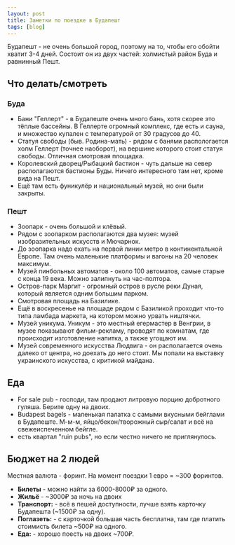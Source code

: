 ```yaml
---
layout: post
title: Заметки по поездке в Будапешт
tags: [blog]
---
```


Будапешт - не очень большой город, поэтому на то, чтобы его обойти хватит 3-4 дней. Состоит он из двух частей: холмистый район Буда и равнинный Пешт.


## Что делать/смотреть
### Буда

* Бани "Геллерт" - в Будапеште очень много бань, хотя скорее это тёплые бассейны. В Геллерте огромный комплекс, где есть и сауна, и множество купален с температурой от 30 градусов до 40.
* Статуя свободы (быв. Родина-мать) - рядом с банями распологается холм Геллерт (точнее наоборот), на вершине которого стоит статуя свободы. Отличная смотровая площадка.
* Королевский дворец/Рыбацкий бастион - чуть дальше на север располагаются бастионы Буды. Ничего интересного там нет, кроме вида на Пешт.
* Ещё там есть фуникулёр и национальный музей, но они были закрыты.

### Пешт

* Зоопарк - очень большой и клёвый.
* Рядом с зоопарком располагаются два музея: музей изобразительных искусств и Мючарнок.
* До зоопарка надо ехать на первой линии метро в континентальной Европе. Там очень маленькие платформы и вагоны на 20 человек максимум.
* Музей пинбольных автоматов - около 100 автоматов, самые старые с конца 19 века. Можно залипнуть на час-полтора.
* Остров-парк Маргит - огромный остров в русле реки Дуная, который является одним большим парком.
* Смотровая площадь на Базилике.
* Ещё в воскресенье на площаде рядом с Базиликой проходит что-то типа ламбада маркета, на котором можно урвать ништячки.
* Музей уникума. Уникум - это местный егермастер в Венгрии, в музее показывают фильм-рекламу, проводят по комнатам, где происходит изготовление напитка, а также угощают им.
* Музей современного искусства Людвига - он располагается очень далеко от центра, но доехать до него стоит. Мы попали на выставку украинского искусства, с критикой майдана.

## Еда

* For sale pub - господи, там продают литровую порцию добротного гуляша. Берите одну на двоих.
* Budapest bagels - маленькая палатка с самыми вкусными бейглами в Будапеште. М-м-м, яйцо/бекон/творожный сыр/салат и всё на свежеиспеченном бейгле.
* есть квартал "ruin pubs", но если честно ничего не приглянулось.

## Бюджет на 2 людей

Местная валюта - форинт. На момент поездки 1 евро = ~300 форинтов.
* **Билеты** - можно найти за 6000-8000₽ за одного.
* **Жильё** - ~3000₽ за ночь на двоих
* **Транспорт:** - всё в пешей доступности, лучше взять карточку Будапешта (~1500₽ за одну).
* **Поглазеть:** - с карточкой большая часть бесплатна, там где платить стоимисть билета ~500₽ на одного.
* **Еда:** - хорошо поесть на двоих ~700₽. 
